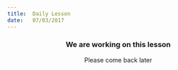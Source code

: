 ```yaml
---
title:  Daily Lesson
date:   07/03/2017
---
```


### <center>We are working on this lesson</center>
<center>Please come back later</center>